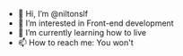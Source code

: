 - 👋 Hi, I’m @niltonslf
- 👀 I’m interested in Front-end development
- 🌱 I’m currently learning how to live
- 📫 How to reach me: You won't

<!---
niltonslf/niltonslf is a ✨ special ✨ repository because its `README.md` (this file) appears on your GitHub profile.
You can click the Preview link to take a look at your changes.
--->
